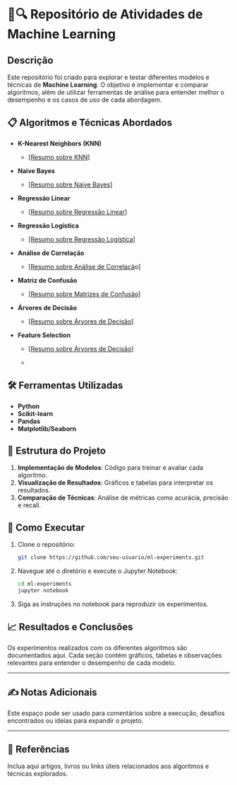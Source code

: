 
# 🤖🔍 Repositório de Atividades de Machine Learning

## Descrição

Este repositório foi criado para explorar e testar diferentes modelos e técnicas de **Machine Learning**. O objetivo é implementar e comparar algoritmos, além de utilizar ferramentas de análise para entender melhor o desempenho e os casos de uso de cada abordagem.

## 📋 Algoritmos e Técnicas Abordados

- **K-Nearest Neighbors (KNN)**
  - [[Resumo sobre KNN](https://1drv.ms/w/s!AiQzqZxrjP08iMsfURH3Jw0pkMsDMw?e=lcHec3)]

- **Naive Bayes**
  - [[Resumo sobre Naive Bayes](https://1drv.ms/w/s!AiQzqZxrjP08iMsfURH3Jw0pkMsDMw?e=lcHec3)]

- **Regressão Linear**
  - [[Resumo sobre Regressão Linear](https://1drv.ms/w/s!AiQzqZxrjP08h4V7usq4Vrj1gaR1Hw?e=kUqBQb)]

- **Regressão Logística**
  - [[Resumo sobre Regressão Logística](https://1drv.ms/w/s!AiQzqZxrjP08iKxJO5W3TkMaGCt76A?e=KsYwKM)]

- **Análise de Correlação**
  - [[Resumo sobre Análise de Correlaçã](https://1drv.ms/w/s!AiQzqZxrjP08h4NaMJQOaZTTnGgWLQ?e=2e6jER)o]

- **Matriz de Confusão**
  - [[Resumo sobre Matrizes de Confusão](https://1drv.ms/w/s!AiQzqZxrjP08h4NaMJQOaZTTnGgWLQ?e=2e6jER)]

- **Árvores de Decisão**
  - [[Resumo sobre Árvores de Decisão](https://1drv.ms/w/s!AiQzqZxrjP08iMsfURH3Jw0pkMsDMw?e=EapcqP)]

- **Feature Selection**
  - [[Resumo sobre Árvores de Decisão](https://1drv.ms/w/s!AiQzqZxrjP08iNd0qETkaVWJjSwqRQ?e=0HzBqr)]
 
  - 
## 🛠️ Ferramentas Utilizadas

- **Python**
- **Scikit-learn**
- **Pandas**
- **Matplotlib/Seaborn**

## 📂 Estrutura do Projeto

1. **Implementação de Modelos**: Código para treinar e avaliar cada algoritmo.
2. **Visualização de Resultados**: Gráficos e tabelas para interpretar os resultados.
3. **Comparação de Técnicas**: Análise de métricas como acurácia, precisão e recall.

## 🚀 Como Executar

1. Clone o repositório:
   ```bash
   git clone https://github.com/seu-usuario/ml-experiments.git
   ```
2. Navegue até o diretório e execute o Jupyter Notebook:
   ```bash
   cd ml-experiments
   jupyter notebook
   ```
3. Siga as instruções no notebook para reproduzir os experimentos.

## 📈 Resultados e Conclusões

Os experimentos realizados com os diferentes algoritmos são documentados aqui. Cada seção contém gráficos, tabelas e observações relevantes para entender o desempenho de cada modelo.

---

## ✍️ Notas Adicionais

Este espaço pode ser usado para comentários sobre a execução, desafios encontrados ou ideias para expandir o projeto.

---

## 📖 Referências

Inclua aqui artigos, livros ou links úteis relacionados aos algoritmos e técnicas explorados.
